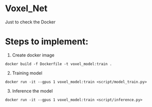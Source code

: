 # Voxel_Net
Just to check the Docker

# Steps to implement:

1. Create docker image
```
docker build -f Dockerfile -t voxel_model:train .
```

2. Training model
```
docker run -it --gpus 1 voxel_model:train <script/model_train.py>
```

3. Inference the model
```
docker run -it --gpus 1 voxel_model:train <script/inference.py>
```
